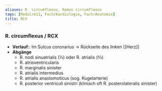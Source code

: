 ```yaml
---
aliases: R. circumflexus, Ramus circumflexus
tags: [Modul/m11, Fach/Kardiologie, Fach/Anatomie]
title: RCX
---
```

### R. circumflexus / RCX
- **Verlauf**:: Im Sulcus coronarius → Rückseite des linken [[Herz]]
- **Abgänge**
	- R. nodi sinuatrialis (⅓) oder R. atrialis (⅔)
	- R. atrioventricularis
	- R. marginalis sinister
	- R. atrialis intermedius
	- R. atrialis anastomoticus (sog. Kugelarterie)
	- R. posterior ventriculi sinistri (klinisch oft R. posterolateralis sinister)